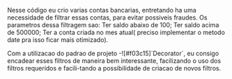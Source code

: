  <div><p>   Nesse código eu crio varias contas bancarias, entretando ha uma necessidade de filtrar essas contas, para evitar possiveis fraudes. Os parametros dessa filtragem sao: Ter saldo abaixo de 100; Ter saldo acima de 500000; Ter a conta criada no mes atual( preciso implementar o metodo date pra isso ficar mais otimizado).
</p>
<p>
    Com a utilizacao do padrao de projeto -![#f03c15]`Decorator`, eu consigo encadear esses filtros de maneira bem interessante, facilizando o uso dos filtros requeridos e facili-tando a possibilidade de criacao de novos filtros.
</p>
</div>
